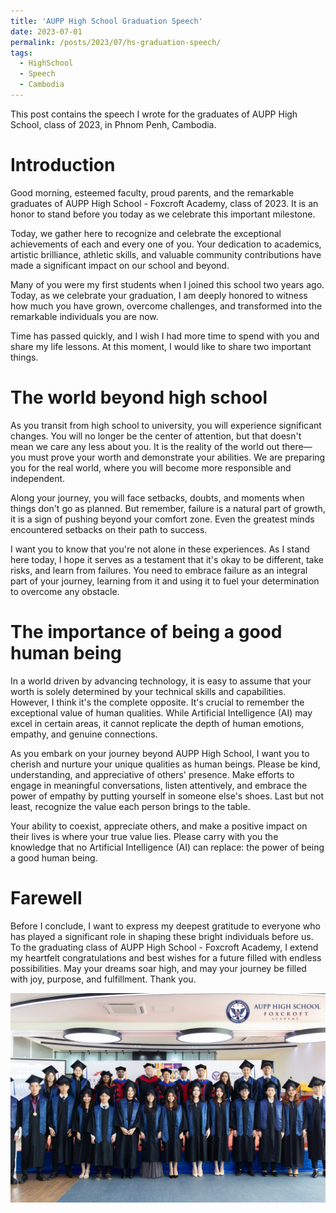 ```yaml
---
title: 'AUPP High School Graduation Speech'
date: 2023-07-01
permalink: /posts/2023/07/hs-graduation-speech/
tags:
  - HighSchool
  - Speech
  - Cambodia
---
```


This post contains the speech I wrote for the graduates of AUPP High School, class of 2023, in Phnom Penh, Cambodia.

Introduction
======

Good morning, esteemed faculty, proud parents, and the remarkable graduates of AUPP High School - Foxcroft Academy, class of 2023. 
It is an honor to stand before you today as we celebrate this important milestone.

Today, we gather here to recognize and celebrate the exceptional achievements of each and every one of you. 
Your dedication to academics, artistic brilliance, athletic skills, and valuable community contributions have made a significant impact on our school and beyond.

Many of you were my first students when I joined this school two years ago. 
Today, as we celebrate your graduation, I am deeply honored to witness how much you have grown, overcome challenges, and transformed into the remarkable individuals you are now.

Time has passed quickly, and I wish I had more time to spend with you and share my life lessons. 
At this moment, I would like to share two important things. 

The world beyond high school
======

As you transit from high school to university, you will experience significant changes. 
You will no longer be the center of attention, but that doesn't mean we care any less about you. 
It is the reality of the world out there—you must prove your worth and demonstrate your abilities. We are preparing you for the real world, where you will become more responsible and independent.

Along your journey, you will face setbacks, doubts, and moments when things don't go as planned. 
But remember, failure is a natural part of growth, it is a sign of pushing beyond your comfort zone. Even the greatest minds encountered setbacks on their path to success.

I want you to know that you're not alone in these experiences. 
As I stand here today, I hope it serves as a testament that it's okay to be different, take risks, and learn from failures.
You need to embrace failure as an integral part of your journey, learning from it and using it to fuel your determination to overcome any obstacle.


The importance of being a good human being
======

In a world driven by advancing technology, it is easy to assume that your worth is solely determined by your technical skills and capabilities. 
However, I think it's the complete opposite. It's crucial to remember the exceptional value of human qualities. 
While Artificial Intelligence (AI) may excel in certain areas, it cannot replicate the depth of human emotions, empathy, and genuine connections.

As you embark on your journey beyond AUPP High School, I want you to cherish and nurture your unique qualities as human beings. 
Please be kind, understanding, and appreciative of others' presence. 
Make efforts to engage in meaningful conversations, listen attentively, and embrace the power of empathy by putting yourself in someone else's shoes. 
Last but not least, recognize the value each person brings to the table.

Your ability to coexist, appreciate others, and make a positive impact on their lives is where your true value lies. 
Please carry with you the knowledge that no Artificial Intelligence (AI) can replace: the power of being a good human being.

Farewell
======

Before I conclude, I want to express my deepest gratitude to everyone who has played a significant role in shaping these bright individuals before us.
To the graduating class of AUPP High School - Foxcroft Academy, I extend my heartfelt congratulations and best wishes for a future filled with endless possibilities. 
May your dreams soar high, and may your journey be filled with joy, purpose, and fulfillment. Thank you.

<img src = "https://github.com/MorokotSakal/morokotsakal.github.io/blob/212b21c041ad4dfdf624ded40dfa27ef00f1bf2d/images/hs-graduate-2023.jpg" >